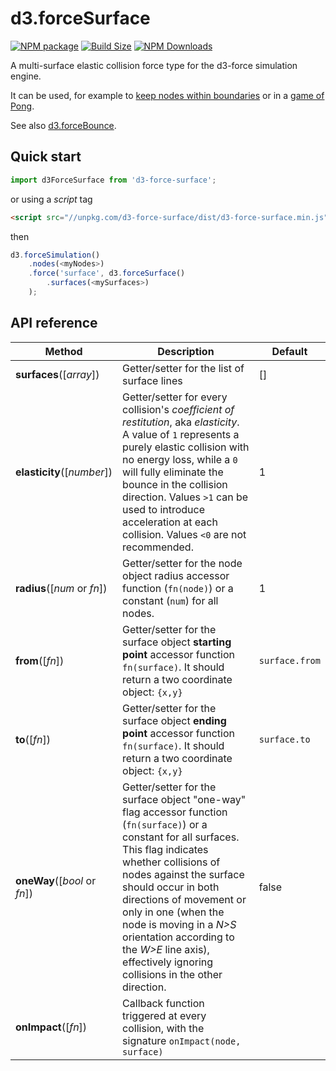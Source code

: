 d3.forceSurface
==============

[![NPM package][npm-img]][npm-url]
[![Build Size][build-size-img]][build-size-url]
[![NPM Downloads][npm-downloads-img]][npm-downloads-url]

A multi-surface elastic collision force type for the d3-force simulation engine.

It can be used, for example to [keep nodes within boundaries](https://observablehq.com/@vasturiano/entropy) or in a [game of Pong](https://observablehq.com/@vasturiano/quad-pong).

See also [d3.forceBounce](https://github.com/vasturiano/d3-force-bounce).

## Quick start

```js
import d3ForceSurface from 'd3-force-surface';
```
or using a *script* tag
```html
<script src="//unpkg.com/d3-force-surface/dist/d3-force-surface.min.js"></script>
```
then
```js
d3.forceSimulation()
    .nodes(<myNodes>)
    .force('surface', d3.forceSurface()
        .surfaces(<mySurfaces>)
    );
```

## API reference

| Method | Description | Default |
| ------------------ | -------------------------------------------------------------------------------------------------------------------------- | ------------- |
| <b>surfaces</b>([<i>array</i>]) | Getter/setter for the list of surface lines | [] |
| <b>elasticity</b>([<i>number</i>]) | Getter/setter for every collision's <i>coefficient of restitution</i>, aka <i>elasticity</i>. A value of `1` represents a purely elastic collision with no energy loss, while a `0` will fully eliminate the bounce in the collision direction. Values `>1` can be used to introduce acceleration at each collision. Values `<0` are not recommended. | 1 |
| <b>radius</b>([<i>num</i> or <i>fn</i>]) | Getter/setter for the node object radius accessor function (`fn(node)`) or a constant (`num`) for all nodes. | 1 |
| <b>from</b>([<i>fn</i>]) | Getter/setter for the surface object <b>starting point</b> accessor function `fn(surface)`. It should return a two coordinate object: `{x,y}` | `surface.from` |
| <b>to</b>([<i>fn</i>]) | Getter/setter for the surface object <b>ending point</b> accessor function `fn(surface)`. It should return a two coordinate object: `{x,y}` | `surface.to` |
| <b>oneWay</b>([<i>bool</i> or <i>fn</i>]) | Getter/setter for the surface object "one-way" flag accessor function (`fn(surface)`) or a constant for all surfaces. This flag indicates whether collisions of nodes against the surface should occur in both directions of movement or only in one (when the node is moving in a <i>N>S</i> orientation according to the <i>W>E</i> line axis), effectively ignoring collisions in the other direction. | false |
| <b>onImpact</b>([<i>fn</i>]) | Callback function triggered at every collision, with the signature `onImpact(node, surface)`  ||


[npm-img]: https://img.shields.io/npm/v/d3-force-surface
[npm-url]: https://npmjs.org/package/d3-force-surface
[build-size-img]: https://img.shields.io/bundlephobia/minzip/d3-force-surface
[build-size-url]: https://bundlephobia.com/result?p=d3-force-surface
[npm-downloads-img]: https://img.shields.io/npm/dt/d3-force-surface
[npm-downloads-url]: https://www.npmtrends.com/d3-force-surface
